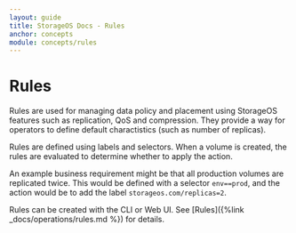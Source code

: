 ```yaml
---
layout: guide
title: StorageOS Docs - Rules
anchor: concepts
module: concepts/rules
---
```


# Rules

Rules are used for managing data policy and placement using StorageOS features
such as replication, QoS and compression. They provide a way for operators to
define default charactistics (such as number of replicas).

Rules are defined using labels and selectors. When a volume is created, the
rules are evaluated to determine whether to apply the action.

An example business requirement might be that all production volumes are
replicated twice. This would be defined with a selector `env==prod`, and the
action would be to add the label `storageos.com/replicas=2`.

Rules can be created with the CLI or Web UI. See [Rules]({%link
_docs/operations/rules.md %}) for details.
